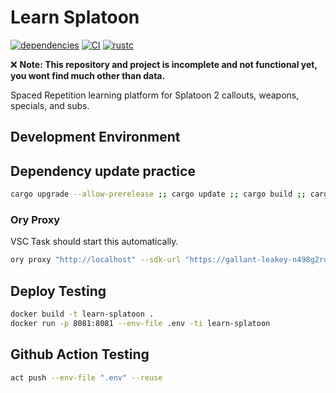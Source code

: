 # Learn Splatoon

[![dependencies](https://deps.rs/repo/github/zageron/learn-splatoon/status.svg)](https://deps.rs/repo/github/zageron/learn-splatoon)
[![CI](https://github.com/Zageron/learn-splatoon/actions/workflows/validate.yml/badge.svg)](https://github.com/Zageron/learn-splatoon/actions/workflows/validate.yml)
[![rustc](https://img.shields.io/badge/rustc-1.57-lightgray.svg)](https://www.rust-lang.org/)

:x: __Note: This repository and project is incomplete and not functional yet, you wont find much other than data.__

Spaced Repetition learning platform for Splatoon 2 callouts, weapons, specials, and subs.

## Development Environment

## Dependency update practice

```bash
cargo upgrade --allow-prerelease ;; cargo update ;; cargo build ;; cargo build --release
```

### Ory Proxy

VSC Task should start this automatically.

```bash
ory proxy "http://localhost" --sdk-url "https://gallant-leakey-n498g2rdpa.projects.oryapis.com"
```

## Deploy Testing

```bash
docker build -t learn-splatoon .
docker run -p 8081:8081 --env-file .env -ti learn-splatoon
```

## Github Action Testing

```bash
act push --env-file ".env" --reuse
```
